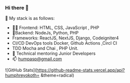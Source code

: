 ### Hi there 👋
👨‍ My stack is as follows:



- 👨‍💻   Frontend: HTML, CSS, JavaScript , PHP       
- 🔧Backend: NodeJs, Python, PHP  
- Frameworks:  ReactJS, NextJS, Django, Codeigniter4
- CI/CD DevOps tools Docker, Github Actions ,Circl CI
- TDD  Mocha and Chai , PHP Unit.
- 🔭 Technical mentoring Junior Developers
- 📫 humpasp@gmail.com

![GitHub Stats](https://github-readme-stats.vercel.app/api?humphreyokoth= &theme=radical)
